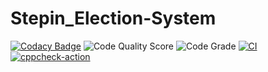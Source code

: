 # Stepin_Election-System

[![Codacy Badge](https://api.codacy.com/project/badge/Grade/abd5c8565c28425caa750d07f4da37ad)](https://app.codacy.com/gh/PoosaAnusha/Stepin_Election-System?utm_source=github.com&utm_medium=referral&utm_content=PoosaAnusha/Stepin_Election-System&utm_campaign=Badge_Grade_Settings)
![Code Quality Score](https://www.code-inspector.com/project/28072/score/svg)
![Code Grade](https://www.code-inspector.com/project/28072/status/svg)
[![CI](https://github.com/PoosaAnusha/Stepin_Election-System/actions/workflows/main.yml/badge.svg)](https://github.com/PoosaAnusha/Stepin_Election-System/actions/workflows/main.yml)
[![cppcheck-action](https://github.com/PoosaAnusha/Stepin_Election-System/actions/workflows/cppcheck.yml/badge.svg)](https://github.com/PoosaAnusha/Stepin_Election-System/actions/workflows/cppcheck.yml)
